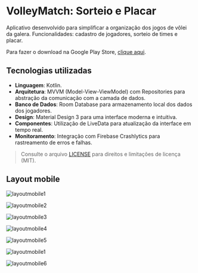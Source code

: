 # VolleyMatch: Sorteio e Placar

Aplicativo desenvolvido para simplificar a organização dos jogos de vôlei da galera. 
Funcionalidades: cadastro de jogadores, sorteio de times e placar.

Para fazer o download na Google Play Store, [clique aqui](https://play.google.com/store/apps/details?id=co.geisyanne.volleymatch&hl=pt_PT&gl=US).

## Tecnologias utilizadas

- **Linguagem**: Kotlin.
- **Arquitetura**: MVVM (Model-View-ViewModel) com Repositories para abstração da comunicação com a camada de dados.
- **Banco de Dados**: Room Database para armazenamento local dos dados dos jogadores.
- **Design**: Material Design 3 para uma interface moderna e intuitiva.
- **Componentes**: Utilização de LiveData para atualização da interface em tempo real.
- **Monitoramento**: Integração com Firebase Crashlytics para rastreamento de erros e falhas.


 > Consulte o arquivo [LICENSE](https://github.com/geisyanne/VolleyMatch/blob/main/LICENSE.md) para direitos e limitações de licença (MIT).
  
## Layout mobile

![layoutmobile1](https://github.com/geisyanne/VolleyMatch/blob/main/forReadme/for_readme(1).png)

![layoutmobile2](https://github.com/geisyanne/VolleyMatch/blob/main/forReadme/for_readme(2).png)  

![layoutmobile3](https://github.com/geisyanne/VolleyMatch/blob/main/forReadme/for_readme(3).png)  

![layoutmobile4](https://github.com/geisyanne/VolleyMatch/blob/main/forReadme/for_readme(4).png)  

![layoutmobile5](https://github.com/geisyanne/VolleyMatch/blob/main/forReadme/for_readme(5).png)  

![layoutmobile1](https://github.com/geisyanne/VolleyMatch/blob/main/forReadme/for_readme(6).png)  

![layoutmobile6](https://github.com/geisyanne/VolleyMatch/blob/main/forReadme/for_readme(7).png)  
